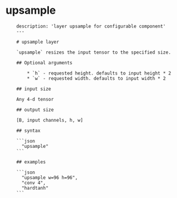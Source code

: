 # upsample

```text
    description: 'layer upsample for configurable component'
    ---

    # upsample layer

    `upsample` resizes the input tensor to the specified size.

    ## Optional arguments

        * `h` - requested height. defaults to input height * 2
        * `w` - requested width. defaults to input width * 2

    ## input size

    Any 4-d tensor

    ## output size

    [B, input channels, h, w]

    ## syntax

    ```json
      "upsample"
    ```

    ## examples

    ```json
      "upsample w=96 h=96",
      "conv 4",
      "hardtanh"
    ```
```

